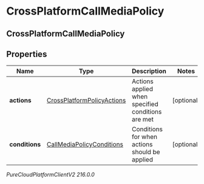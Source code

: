 # CrossPlatformCallMediaPolicy

## CrossPlatformCallMediaPolicy

## Properties

|Name | Type | Description | Notes|
|------------ | ------------- | ------------- | -------------|
| **actions** | [CrossPlatformPolicyActions](CrossPlatformPolicyActions) | Actions applied when specified conditions are met | [optional] |
| **conditions** | [CallMediaPolicyConditions](CallMediaPolicyConditions) | Conditions for when actions should be applied | [optional] |



_PureCloudPlatformClientV2 216.0.0_
